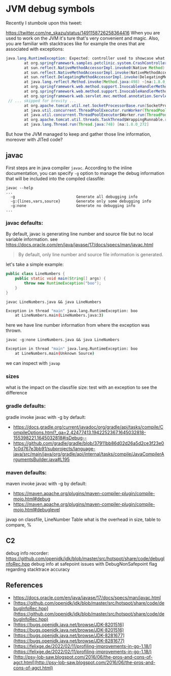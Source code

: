 # JVM debug symbols

Recently I stumbole upon this tweet:

https://twitter.com/ne_skazu/status/1491158726258364416
When you are used to work on the JVM it's ture that's very convenient and magic.
Also, you are familiar with stacktraces like for example the ones that are associated with exceptions:

```java
java.lang.RuntimeException: Expected: controller used to showcase what happens when an exception is thrown
        at org.springframework.samples.petclinic.system.CrashController.triggerException(CrashController.java:36) ~[classes!/:2.2.0.BUILD-SNAPSHOT]
        at sun.reflect.NativeMethodAccessorImpl.invoke0(Native Method) ~[na:1.8.0_272]
        at sun.reflect.NativeMethodAccessorImpl.invoke(NativeMethodAccessorImpl.java:62) ~[na:1.8.0_272]
        at sun.reflect.DelegatingMethodAccessorImpl.invoke(DelegatingMethodAccessorImpl.java:43) ~[na:1.8.0_272]
        at java.lang.reflect.Method.invoke(Method.java:498) ~[na:1.8.0_272]
        at org.springframework.web.method.support.InvocableHandlerMethod.doInvoke(InvocableHandlerMethod.java:197) ~[spring-web-5.3.6.jar!/:5.3.6]
        at org.springframework.web.method.support.InvocableHandlerMethod.invokeForRequest(InvocableHandlerMethod.java:141) ~[spring-web-5.3.6.jar!/:5.3.6]
        at org.springframework.web.servlet.mvc.method.annotation.ServletInvocableHandlerMethod.invokeAndHandle(ServletInvocableHandlerMethod.java:106) ~[spring-webmvc-5.3.6.jar!/:5.3.6]
 // ... skipped for brevity ...
        at org.apache.tomcat.util.net.SocketProcessorBase.run(SocketProcessorBase.java:49) [tomcat-embed-core-9.0.45.jar!/:na]
        at java.util.concurrent.ThreadPoolExecutor.runWorker(ThreadPoolExecutor.java:1149) [na:1.8.0_272]
        at java.util.concurrent.ThreadPoolExecutor$Worker.run(ThreadPoolExecutor.java:624) [na:1.8.0_272]
        at org.apache.tomcat.util.threads.TaskThread$WrappingRunnable.run(TaskThread.java:61) [tomcat-embed-core-9.0.45.jar!/:na]
        at java.lang.Thread.run(Thread.java:748) [na:1.8.0_272]
```
But how the JVM managed to keep and gather those line information, moreover with JITed code?

## javac

First steps are in java compiler `javac`. According to the inline documentation, you can specify `-g` option to manage the debug information that will be included into the compiled classfile:

```
javac --help
...
  -g                           Generate all debugging info
  -g:{lines,vars,source}       Generate only some debugging info
  -g:none                      Generate no debugging info
...
```

### javac defaults:
By default, javac is generating line number and source file but no local variable information.
see https://docs.oracle.com/en/java/javase/17/docs/specs/man/javac.html
> By default, only line number and source file information is generated.

let's take a simple example:

```java
public class LineNumbers {
    public static void main(String[] args) {
        throw new RuntimeException("boo");
    }
}
```

`javac LineNumbers.java && java LineNumbers`

```sh
Exception in thread "main" java.lang.RuntimeException: boo
	at LineNumbers.main(LineNumbers.java:3)
```
here we have line number information from where the exception was thrown.

`javac -g:none LineNumbers.java && java LineNumbers`

```sh
Exception in thread "main" java.lang.RuntimeException: boo
	at LineNumbers.main(Unknown Source)
```

we can inspect with `javap`


### sizes
what is the impact on the classfile size:
test with an exception to see the difference


### gradle defaults:
gradle invoke javac with -g by default:
- https://docs.gradle.org/current/javadoc/org/gradle/api/tasks/compile/CompileOptions.html?_ga=2.42477413.1942252367.1645032818-155398221.1645032818#isDebug--
- https://github.com/gradle/gradle/blob/37911bb86d02d26a5d2ce3f23e01c0d767e3bb91/subprojects/language-java/src/main/java/org/gradle/api/internal/tasks/compile/JavaCompilerArgumentsBuilder.java#L195

### maven defaults:
maven invoke javac with -g by default:
 - https://maven.apache.org/plugins/maven-compiler-plugin/compile-mojo.html#debug
 - https://maven.apache.org/plugins/maven-compiler-plugin/compile-mojo.html#debuglevel
 

javap on classfile, LineNumber Table
what is the overhead in size, table to compare, %

## C2
debug info recorder:
https://github.com/openjdk/jdk/blob/master/src/hotspot/share/code/debugInfoRec.hpp
debug info at safepoint
issues with DebugNonSafepoint flag regarding stacktrace accuracy


## References
 - https://docs.oracle.com/en/java/javase/17/docs/specs/man/javac.html
 - [https://github.com/openjdk/jdk/blob/master/src/hotspot/share/code/debugInfoRec.hpp](https://github.com/openjdk/jdk/blob/master/src/hotspot/share/code/debugInfoRec.hpp)
 - [https://bugs.openjdk.java.net/browse/JDK-8201516](https://bugs.openjdk.java.net/browse/JDK-8201516)
 - [https://bugs.openjdk.java.net/browse/JDK-8281677](https://bugs.openjdk.java.net/browse/JDK-8281677)
 - [https://felixge.de/2022/02/11/profiling-improvements-in-go-1.18/](https://felixge.de/2022/02/11/profiling-improvements-in-go-1.18/)
 - [http://psy-lob-saw.blogspot.com/2016/06/the-pros-and-cons-of-agct.html](http://psy-lob-saw.blogspot.com/2016/06/the-pros-and-cons-of-agct.html)





